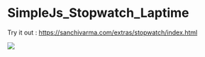# SimpleJs_Stopwatch_Laptime
Try it out : https://sanchivarma.com/extras/stopwatch/index.html

<img src="screenshot.png" />
